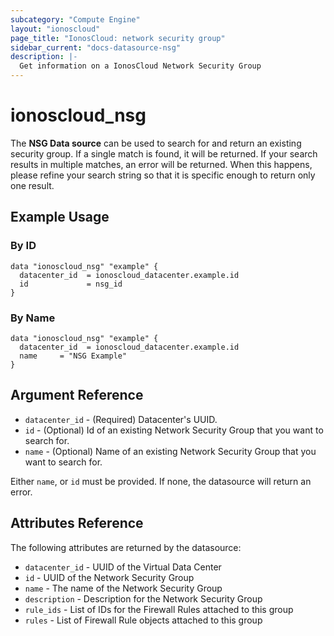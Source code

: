 ```yaml
---
subcategory: "Compute Engine"
layout: "ionoscloud"
page_title: "IonosCloud: network security group"
sidebar_current: "docs-datasource-nsg"
description: |-
  Get information on a IonosCloud Network Security Group
---
```


# ionoscloud_nsg

The **NSG Data source** can be used to search for and return an existing security group.
If a single match is found, it will be returned. If your search results in multiple matches, an error will be returned.
When this happens, please refine your search string so that it is specific enough to return only one result.

## Example Usage

### By ID
```hcl
data "ionoscloud_nsg" "example" {
  datacenter_id  = ionoscloud_datacenter.example.id
  id             = nsg_id
}
```

### By Name
```hcl
data "ionoscloud_nsg" "example" {
  datacenter_id  = ionoscloud_datacenter.example.id
  name     = "NSG Example"
}
```

## Argument Reference

* `datacenter_id` - (Required) Datacenter's UUID.
* `id` - (Optional) Id of an existing Network Security Group that you want to search for.
* `name` - (Optional) Name of an existing Network Security Group that you want to search for.

Either `name`, or `id` must be provided. If none, the datasource will return an error.

## Attributes Reference

The following attributes are returned by the datasource:

* `datacenter_id` - UUID of the Virtual Data Center
* `id` - UUID of the Network Security Group
* `name` - The name of the Network Security Group
* `description` - Description for the Network Security Group
* `rule_ids` - List of IDs for the Firewall Rules attached to this group
* `rules` - List of Firewall Rule objects attached to this group
